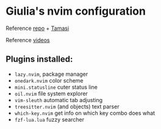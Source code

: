 # Giulia's nvim configuration
Reference [repo](https://github.com/jakobwesthoff/nvim-from-scratch/tree/series/01) + [Tamasi](https://github.com/tkar-git/nvim)

Reference [videos](https://www.youtube.com/watch?v=g1gyYttzxcI&list=PLy68GuC77sURrnMNi2XR1h58m674KOvLGi)

## Plugins installed:
* `lazy.nvim`, package manager
* `onedark.nvim` color scheme
* `mini.statusline` cuter status line
* `oil.nvim` file system explorer
* `vim-sleuth` automatic tab adjusting
* `treesitter.nvim` (and objects) text parser
* `which-key.nvim` get info on which key combo does what
* `fzf-lua.lua` fuzzy searcher
